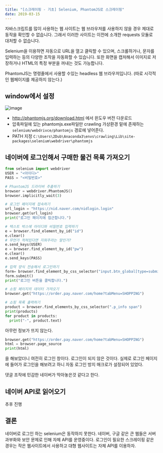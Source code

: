 ```yaml
---
title: "[스크레이핑 - 기초] Selenium, PhantomJS로 스크레이핑"
date: 2019-03-15
---
```


자바스크립트를 많이 사용하는 웹 사이트는 웹 브라우저를 사용하지 않을 경우 제대로 동작을 확인할 수 없습니다. 그래서 이러한 사이트는 이전에 소개한 requests 모듈로 대처할 수 없습니다.

Selenium을 이용하면 자동으로 URL을 열고 클릭할 수 있으며, 스크롤하거나, 문자를 입력하는 등의 다양한 조작을 자동화할 수 있습니다. 또한 화면을 캡처해서 이미지로 저장하거나 HTML의 특정 부분을 꺼내는 것도 가능합니다.

PhantomJS는 명령줄에서 사용할 수있는 headless 웹 브라우저입니다.
(따로 시각적인 웹페이지를 제공하지 않는다.)

## window에서 설정

![image](https://user-images.githubusercontent.com/48308562/54410657-bbb8db80-472f-11e9-8eb5-9220b2a3db20.png)

- http://phantomjs.org/download.html 에서 윈도우 버전 다운로드
- 압축파일에 있는 phantomjs.exe파일만 crawling 가상환경 밑에 존재하는 `selenium/webdrivce/phantomjs` 경로에 넣어준다.
- PATH 지정
`C:\Users\2Dub\Anaconda3\envs\crawling\Lib\site-packages\selenium\webdriver\phantomjs`

## 네이버에 로그인해서 구매한 물건 목록 가져오기

```python
from selenium import webdriver
USER = "<아이디>"
PASS = "<비밀번호>"

# PhantomJS 드라이버 추출하기
browser = webdriver.PhantomJS()
browser.implicitly_wait(3)

# 로그인 페이지에 접속하기
url_login = "https://nid.naver.com/nidlogin.login"
browser.get(url_login)
print("로그인 페이지에 접근합니다.")

# 텍스트 박스에 아이디와 비밀번호 입력하기
e = browser.find_element_by_id("id")
e.clear()
# 무언가 적혀있다면 지워주라는 말인가?
e.send_keys(USER)
e = browser.find_element_by_id("pw")
e.clear()
e.send_keys(PASS)

# 입력 양식 전송해서 로그인하기
form= browser.find_element_by_css_selector("input.btn_global[type=submit]")
form.submit()
print("로그인 버튼을 클릭합니다.")

# 쇼핑 페이지의 데이터 가져오기
browser.get("https://order.pay.naver.com/home?tabMenu=SHOPPING")

# 쇼핑 목록 출력하기
product = browser.find_elements_by_css_selector(".p_info span")
print(products)
for product in products:
  print("-", product.text)
```

아무런 정보가 뜨지 않는다.

```python
browser.get("https://order.pay.naver.com/home?tabMenu=SHOPPING")
html = browser.page_source
print(html)
```

을 해보았더니 여전히 로그인 창이다. 로그인이 되지 않은 것이다.
실제로 로그인 페이지에 들어가 로그인을 해보려고 하니 자동 로그인 방지 매크로가 설정되어 있었다.

댓글 조작에 민감한 네이버가 막아놓은것 같다고 한다.

## 네이버 API로 읽어오기

추후 진행


## 결론

네이버로 로그인 하는 selenium은 동작하지 못한다. 네이버, 구글 같은 큰 웹들은 서버 과부화와 보안 문제로 인해 자체 API를 운영중이다. 로그인이 필요한 스크레이핑 같은 경우는 작은 웹사이트에서 사용하고 대형 웹사이트는 자체 API를 이용하자.
